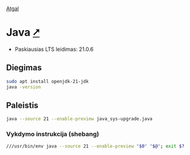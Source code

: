 [Atgal](./readme.md)

# Java [&#x2B67;](https://www.java.com/en/download/help/index.html)

* Paskiausias LTS leidimas: 21.0.6

## Diegimas

```bash
sudo apt install openjdk-21-jdk
java -version
```

## Paleistis

```bash
java --source 21 --enable-preview java_sys-upgrade.java
```

### Vykdymo instrukcija (shebang)

```bash
///usr/bin/env java --source 21 --enable-preview "$0" "$@"; exit $?
```
